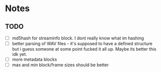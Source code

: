 # Notes

## TODO

- [ ] md5hash for streaminfo block. I dont really know what im hashing
- [ ] better parsing of WAV files - it's supposed to have a defined structure but i guess someone at some point fucked it all up.  Maybe its better this idk yet.
- [ ] more metadata blocks
- [ ] max and min block/frame sizes should be better
